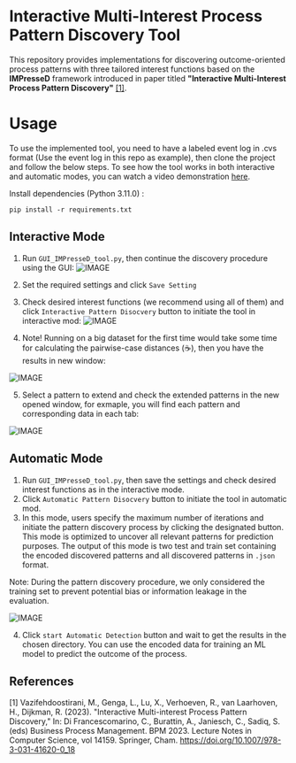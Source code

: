 # Interactive Multi-Interest Process Pattern Discovery Tool

This repository provides implementations for discovering outcome-oriented process patterns with three tailored interest functions based on the **IMPresseD** framework introduced in paper titled **"Interactive Multi-Interest Process Pattern Discovery"** [[1]](#1).

# Usage
To use the implemented tool, you need to have a labeled event log in .cvs format (Use the event log in this repo as example), then clone the project and follow the below steps.
To see how the tool works in both interactive and automatic modes, you can watch a video demonstration [here](https://www.youtube.com/watch?v=Rrk5La8vwYU&lc=UgzSP2ZleWmtPbPZsP54AaABAg).

Install dependencies (Python 3.11.0) :

```pip install -r requirements.txt```

## Interactive Mode
1. Run ```GUI_IMPresseD_tool.py```, then continue the discovery procedure using the GUI:
![IMAGE](pic/Settings.PNG)

2. Set the required settings and click ```Save Setting```
3. Check desired interest functions (we recommend using all of them) and click ```Interactive Pattern Disocvery``` button to initiate the tool in interactive mod:
![IMAGE](pic/Settings_1.PNG)

4. Note! Running on a big dataset for the first time would take some time for calculating the pairwise-case distances (:coffee:), then you have the results in new window:

![IMAGE](pic/Results_1.PNG)

5. Select a pattern to extend and check the extended patterns in the new opened window, for exmaple, you will find each pattern and corresponding data in each tab:

![IMAGE](pic/Results_2.PNG)


## Automatic Mode
1. Run ```GUI_IMPresseD_tool.py```, then save the settings and check desired interest functions as in the interactive mode.
2. Click ```Automatic Pattern Disocvery``` button to initiate the tool in automatic mod.
3. In this mode, users specify the maximum number of iterations and initiate the pattern discovery process by clicking the designated button.
This mode is optimized to uncover all relevant patterns for prediction purposes. The output of this mode is two test and train set containing the encoded discovered patterns and all discovered patterns in ```.json``` format.

Note: During the pattern discovery procedure, we only considered the training set to prevent potential bias or information leakage in the evaluation.

![IMAGE](pic/Auto_setting.PNG)

4. Click ```start Automatic Detection``` button and wait to get the results in the chosen directory. You can use the encoded data for training an ML model to predict the outcome of the process.


  ## References
<a id="1">[1]</a> 
Vazifehdoostirani, M., Genga, L., Lu, X., Verhoeven, R., van Laarhoven, H., Dijkman, R. (2023).
"Interactive Multi-interest Process Pattern Discovery," 
In: Di Francescomarino, C., Burattin, A., Janiesch, C., Sadiq, S. (eds) Business Process Management. BPM 2023. Lecture Notes in Computer Science, vol 14159. Springer, Cham. https://doi.org/10.1007/978-3-031-41620-0_18
